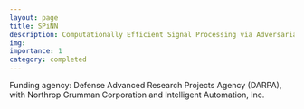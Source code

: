 ```yaml
---
layout: page
title: SPiNN
description: Computationally Efficient Signal Processing via Adversarial Networks (CESPAN), April 1, 2020 - October 31, 2021.
img:
importance: 1
category: completed
---
```


Funding agency: Defense Advanced Research Projects Agency (DARPA), with Northrop Grumman Corporation and Intelligent Automation, Inc.
